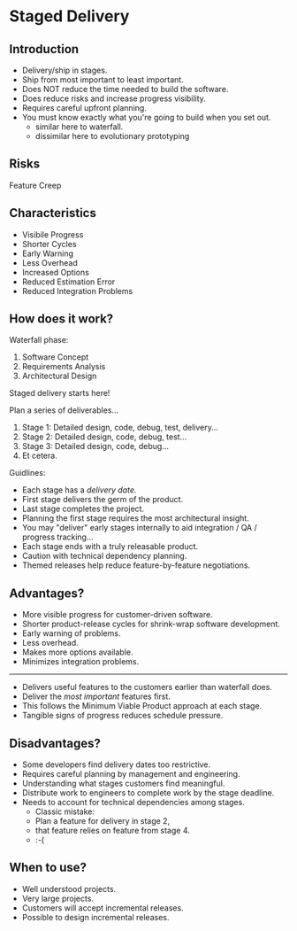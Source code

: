# Staged Delivery

## Introduction

- Delivery/ship in stages.
- Ship from most important to least important.
- Does NOT reduce the time needed to build the software.
- Does reduce risks and increase progress visibility.
- Requires careful upfront planning.
- You must know exactly what you're going to build when you set out.
   - similar here to waterfall.
   - dissimilar here to evolutionary prototyping

## Risks

Feature Creep

## Characteristics

* Visibile Progress
* Shorter Cycles
* Early Warning
* Less Overhead
* Increased Options
* Reduced Estimation Error
* Reduced Integration Problems

## How does it work?

Waterfall phase:

1. Software Concept
1. Requirements Analysis
1. Architectural Design

Staged delivery starts here!

Plan a series of deliverables...

1. Stage 1: Detailed design, code, debug, test, delivery...
2. Stage 2: Detailed design, code, debug, test...
3. Stage 3: Detailed design, code, debug...
4. Et cetera.

Guidlines:

- Each stage has a _delivery date._
- First stage delivers the germ of the product. 
- Last stage completes the project.
- Planning the first stage requires the most architectural insight.
- You may "deliver" early stages internally to aid integration / QA / progress tracking...
- Each stage ends with a truly releasable product.
- Caution with technical dependency planning.
- Themed releases help reduce feature-by-feature negotiations.

## Advantages?

- More visible progress for customer-driven software.
- Shorter product-release cycles for shrink-wrap software development.
- Early warning of problems.
- Less overhead.
- Makes more options available.
- Minimizes integration problems.

---

- Delivers useful features to the customers earlier than waterfall does.
- Deliver the _most important_ features first.
- This follows the Minimum Viable Product approach at each stage.
- Tangible signs of progress reduces schedule pressure.

## Disadvantages?

- Some developers find delivery dates too restrictive.
- Requires careful planning by management and engineering.
- Understanding what stages customers find meaningful.
- Distribute work to engineers to complete work by the stage deadline.
- Needs to account for technical dependencies among stages.
    - Classic mistake:
    - Plan a feature for delivery in stage 2,
    - that feature relies on feature from stage 4.
    - :-(

## When to use?

* Well understood projects.
* Very large projects.
* Customers will accept incremental releases.
* Possible to design incremental releases.